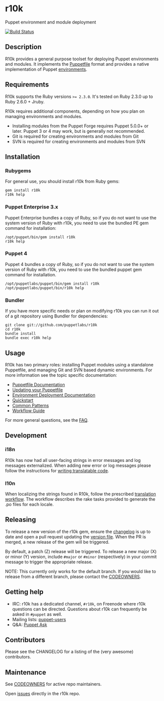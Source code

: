 r10k
====

Puppet environment and module deployment

[![Build Status](https://travis-ci.org/puppetlabs/r10k.png?branch=master)](https://travis-ci.org/puppetlabs/r10k)

Description
-----------

[workflow]: https://puppet.com/docs/puppet/latest/environments_about.html

R10k provides a general purpose toolset for deploying Puppet environments and
modules. It implements the [Puppetfile](doc/puppetfile.mkd) format and provides a native
implementation of Puppet [environments][workflow].

Requirements
------------

R10k supports the Ruby versions `>= 2.3.0`. It's tested on Ruby 2.3.0 up to
Ruby 2.6.0 + Jruby.

R10k requires additional components, depending on how you plan on managing
environments and modules.

  - Installing modules from the Puppet Forge requires Puppet 5.0.0+ or later.
  Puppet 3 or 4 may work, but is generally not recommended.
  - Git is required for creating environments and modules from Git
  - SVN is required for creating environments and modules from SVN

Installation
------------

### Rubygems

For general use, you should install r10k from Ruby gems:

    gem install r10k
    r10k help

### Puppet Enterprise 3.x

Puppet Enterprise bundles a copy of Ruby, so if you do not want to use the
system version of Ruby with r10k, you need to use the bundled PE gem command for
installation:

    /opt/puppet/bin/gem install r10k
    r10k help

### Puppet 4

Puppet 4 bundles a copy of Ruby, so if you do not want to use the
system version of Ruby with r10k, you need to use the bundled puppet gem command
for installation.

    /opt/puppetlabs/puppet/bin/gem install r10k
    /opt/puppetlabs/puppet/bin/r10k help

### Bundler

If you have more specific needs or plan on modifying r10k you can run it out of
a git repository using Bundler for dependencies:

    git clone git://github.com/puppetlabs/r10k
    cd r10k
    bundle install
    bundle exec r10k help

Usage
-----

R10k has two primary roles: installing Puppet modules using a standalone
Puppetfile, and managing Git and SVN based dynamic environments. For more
information see the topic specific documentation:

  * [Puppetfile Documentation](doc/puppetfile.mkd)
   * [Updating your Puppetfile](doc/updating-your-puppetfile.mkd)
  * [Environment Deployment Documentation](doc/dynamic-environments.mkd)
  * [Quickstart](doc/dynamic-environments/quickstart.mkd)
  * [Common Patterns](doc/common-patterns.mkd)
  * [Workflow Guide](doc/dynamic-environments/workflow-guide.mkd)

For more general questions, see the [FAQ](doc/faq.mkd).

Development
-----------

### i18n

R10k has now had all user-facing strings in error messages and log messages
externalized. When adding new error or log messages please follow the
instructions for [writing translatable code](https://github.com/puppetlabs/gettext-setup-gem#writing-translatable-code).

### l10n

When localizing the strings found in R10k, follow the prescribed
[translation workflow](https://github.com/puppetlabs/gettext-setup-gem#translation-workflow).
The workflow describes the rake tasks provided to generate the .po files for
each locale.

Releasing
---------
To release a new version of the r10k gem, ensure the [changelog](CHANGELOG.mkd) is up to date and open a pull request updating the [version file](lib/r10k/version.rb). When the PR is merged, a new release of the gem will be triggered.

By default, a patch (Z) release will be triggered. To release a new major (X) or minor (Y) version, include `#major` or `#minor` (respectively) in your commit message to trigger the appropriate release.

NOTE: This currently only works for the default branch. If you would like to release from a different branch, please contact the [CODEOWNERS](CODEOWNERS).

Getting help
------------

  * IRC: r10k has a dedicated channel, `#r10k`, on Freenode where r10k questions
  can be directed. Questions about r10k can frequently be asked in `#puppet` as well.
  * Mailing lists: [puppet-users](https://groups.google.com/forum/#!forum/puppet-users)
  * Q&A: [Puppet Ask](https://ask.puppetlabs.com/questions/)

Contributors
------------

Please see the CHANGELOG for a listing of the (very awesome) contributors.

## Maintenance

See [CODEOWNERS](CODEOWNERS) for active repo maintainers.

Open [issues](https://github.com/puppetlabs/r10k/issues) directly in the r10k repo.

